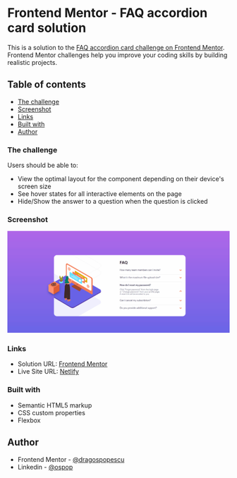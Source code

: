# Frontend Mentor - FAQ accordion card solution

This is a solution to the [FAQ accordion card challenge on Frontend Mentor](https://www.frontendmentor.io/challenges/faq-accordion-card-XlyjD0Oam). Frontend Mentor challenges help you improve your coding skills by building realistic projects.

## Table of contents

- [The challenge](#the-challenge)
- [Screenshot](#screenshot)
- [Links](#links)
- [Built with](#built-with)
- [Author](#author)

<!-- ## Overview -->

### The challenge

Users should be able to:

- View the optimal layout for the component depending on their device's screen size
- See hover states for all interactive elements on the page
- Hide/Show the answer to a question when the question is clicked

### Screenshot

![](./demo.gif)

### Links

- Solution URL: [Frontend Mentor](https://www.frontendmentor.io/solutions/faq-accordion-card-cZOadhQRt)
- Live Site URL: [Netlify](https://fem-faq-accordion.netlify.app/)

<!-- ## My process -->

### Built with

- Semantic HTML5 markup
- CSS custom properties
- Flexbox

## Author

- Frontend Mentor - [@dragospopescu](https://www.frontendmentor.io/profile/popescudragos)
- Linkedin - [@ospop](https://www.linkedin.com/in/ospop/)
